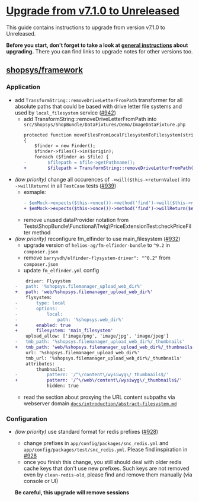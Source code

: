 # [Upgrade from v7.1.0 to Unreleased]

This guide contains instructions to upgrade from version v7.1.0 to Unreleased.

**Before you start, don't forget to take a look at [general instructions](/UPGRADE.md) about upgrading.**
There you can find links to upgrade notes for other versions too.

## [shopsys/framework]
### Application
- add `TransformString::removeDriveLetterFromPath` transformer for all absolute paths that could be based with drive letter file systems and used by `local_filesystem` service ([#942](https://github.com/shopsys/shopsys/pull/942))
    - add TransformString::removeDriveLetterFromPath into `src/Shopsys/ShopBundle/DataFixtures/Demo/ImageDataFixture.php`
        ```diff
        protected function moveFilesFromLocalFilesystemToFilesystem(string $origin, string $target)
        {
            $finder = new Finder();
            $finder->files()->in($origin);
            foreach ($finder as $file) {
        -        $filepath = $file->getPathname();
        +        $filepath = TransformString::removeDriveLetterFromPath($file->getPathname());
        ```
- *(low priority)* change all occurences of `->will($this->returnValue(` into `->willReturn(` in all `TestCase` tests ([#939](https://github.com/shopsys/shopsys/pull/939))
    - exmaple:
        ```diff
        - $emMock->expects($this->once())->method('find')->will($this->returnValue($expectedObject));
        + $emMock->expects($this->once())->method('find')->willReturn($expectedObject);
        ```
    - remove unused dataProvider notation from Tests\ShopBundle\Functional\Twig\PriceExtensionTest:checkPriceFilter method
- *(low priority)* reconfigure fm_elfinder to use main_filesystem ([#932](https://github.com/shopsys/shopsys/pull/932))
    - upgrade version of `helios-ag/fm-elfinder-bundle` to `^9.2` in `composer.json`
    - remove `barryvdh/elfinder-flysystem-driver": "^0.2"` from `composer.json`
    - update `fm_elfinder.yml` config
    ```diff
        driver: Flysystem
    -   path: '%shopsys.filemanager_upload_web_dir%'
    +   path: 'web/%shopsys.filemanager_upload_web_dir%'
        flysystem:
    -       type: local
    -       options:
    -           local:
    -               path: '%shopsys.web_dir%'
    +       enabled: true
    +       filesystem: 'main_filesystem'
        upload_allow: ['image/png', 'image/jpg', 'image/jpeg']
    -   tmb_path: '%shopsys.filemanager_upload_web_dir%/_thumbnails'
    +   tmb_path: 'web/%shopsys.filemanager_upload_web_dir%/_thumbnails'
        url: '%shopsys.filemanager_upload_web_dir%'
        tmb_url: '%shopsys.filemanager_upload_web_dir%/_thumbnails'
        attributes:
            thumbnails:
    -           pattern: '/^\/content\/wysiwyg\/_thumbnails$/'
    +           pattern: '/^\/web\/content\/wysiwyg\/_thumbnails$/'
                hidden: true
    ```
    - read the section about proxying the URL content subpaths via webserver domain [`docs/introduction/abstract-filesystem.md`](https://github.com/shopsys/shopsys/blob/master/docs/introduction/abstract-filesystem.md)

### Configuration
 - *(low priority)* use standard format for redis prefixes ([#928](https://github.com/shopsys/shopsys/pull/928))
    - change prefixes in `app/config/packages/snc_redis.yml` and `app/config/packages/test/snc_redis.yml`. Please find inspiration in [#928](https://github.com/shopsys/shopsys/pull/928/files)
    - once you finish this change, you still should deal with older redis cache keys that don't use new prefixes. Such keys are not removed even by `clean-redis-old`, please find and remove them manually (via console or UI)

    **Be careful, this upgrade will remove sessions**

[Upgrade from v7.1.0 to Unreleased]: https://github.com/shopsys/shopsys/compare/v7.1.0...HEAD
[shopsys/framework]: https://github.com/shopsys/framework
